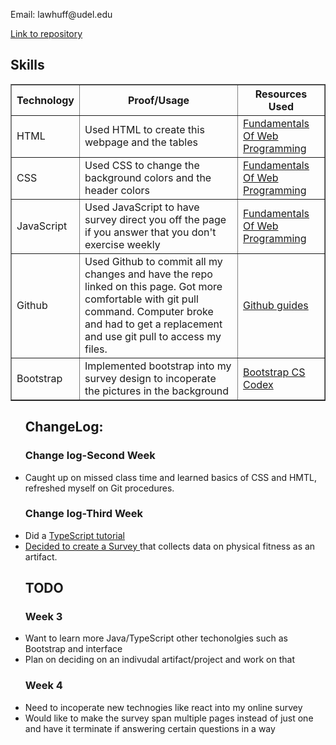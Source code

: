 <hmtl>
    <head>
        <title>Portfolio</title>
        <link rel = "stylesheet" href ="style.css">
    </head>
    <body>
        <p> Email: lawhuff@udel.edu</p>
         <a href = "https://github.com/lhuff25/Portfolio"> Link to repository </a>
         <table width='100%' border=1px cellspacing=0>
 <h2> Skills </h2>
 <tr>
     <th>Technology</th>
     <th>Proof/Usage</th>
     <th>Resources Used</th>
 </tr>
 <tr>
     <td>HTML</td>
     <td>Used HTML to create this webpage 
     and the tables</td>
     <td> <a href = "https://runestone.academy/runestone/books/published/webfundamentals/HTML/toctree.html"> Fundamentals Of
      Web Programming </a> </td>
 </tr>
 <tr>
     <td>CSS</td>
     <td>Used CSS to change the background colors and the header colors</td>
     <td><a href = "https://runestone.academy/runestone/books/published/webfundamentals/HTML/toctree.html"> Fundamentals Of
      Web Programming </a></td>
 </tr>
 <tr>
     <td>JavaScript</td>
     <td> Used JavaScript to have survey direct you off the page if you answer that you don't exercise weekly</td>
     <td><a href = "https://runestone.academy/runestone/books/published/webfundamentals/HTML/toctree.html"> Fundamentals Of
      Web Programming </a></td>
 </tr>
 <tr>
     <td>Github</td>
     <td>Used Github to commit all my changes and have the repo linked on this page. Got more comfortable with git pull command. 
     Computer broke and had to get a replacement and use git pull to access my files. </td>
     <td><a href = "https://guides.github.com/"> Github guides </a></td>
 </tr>
    <tr>
     <td>Bootstrap</td>
     <td>Implemented bootstrap into my survey design to incoperate the pictures in the background </td>
     <td><a href = "https://sun.iwu.edu/~mliffito/cs_codex/posts/bootstrap/"> Bootstrap CS Codex </a></td>
 </tr>
 </table>
 <ul>
 <h2> ChangeLog: </h2>
 <h3> Change log-Second Week </h3>
 <li> Caught up on missed class time and learned basics of CSS and HMTL, refreshed myself on Git procedures. </li>
 <h3> Change log-Third Week </h3>
 <li> Did a <td><a href = "https://code.visualstudio.com/docs/typescript/typescript-tutorial#:~:text=TypeScript%20tutorial%20in%20Visual%20Studio%20Code%201%20Install,steps%20%23.%20...%209%20Common%20questions%20%23.%20"> TypeScript tutorial </li>
 <li> Decided to create a <td><a href = "https://lhuff25.github.io/Survey/"> Survey </a></td> that collects data on physical fitness as an artifact. </li>
 <h2> TODO </h2>
 <h3> Week 3 </h3>
 <li> Want to learn more Java/TypeScript other techonolgies such as Bootstrap and interface</li>
 <li> Plan on deciding on an indivudal artifact/project and work on that</li>
 <h3> Week 4 </h3>
 <li> Need to incoperate new technogies like react into my online survey 
 <li> Would like to make the survey span multiple pages instead of just one and have it terminate if answering certain questions in a way 
 </ul> 
 </table>
    </body>
</hmtl>
